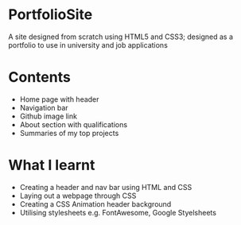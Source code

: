 # PortfolioSite
A site designed from scratch using HTML5 and CSS3; designed as a portfolio to use in university and job applications

# Contents
- Home page with header
- Navigation bar
- Github image link
- About section with qualifications
- Summaries of my top projects

# What I learnt
- Creating a header and nav bar using HTML and CSS
- Laying out a webpage through CSS
- Creating a CSS Animation header background
- Utilising stylesheets e.g. FontAwesome, Google Styelsheets
